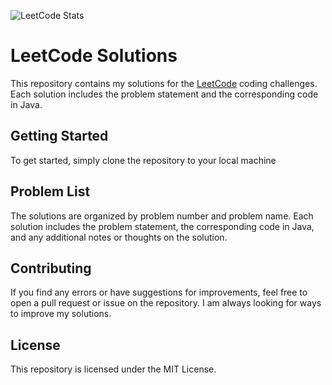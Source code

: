 ![LeetCode Stats](https://leetcode.card.workers.dev/vanishjr?theme=dark&font=baloo&extension=null)

# LeetCode Solutions

This repository contains my solutions for the [LeetCode](https://leetcode.com) coding challenges. Each solution includes the problem statement and the corresponding code in Java.

## Getting Started
To get started, simply clone the repository to your local machine

## Problem List
The solutions are organized by problem number and problem name. Each solution includes the problem statement, the corresponding code in Java, and any additional notes or thoughts on the solution.

## Contributing
If you find any errors or have suggestions for improvements, feel free to open a pull request or issue on the repository. I am always looking for ways to improve my solutions.

## License
This repository is licensed under the MIT License.



